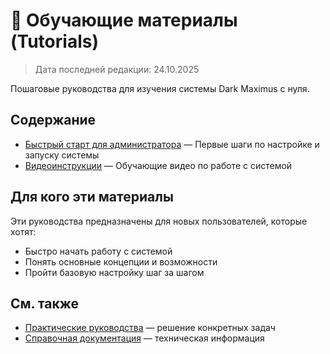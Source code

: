 # 📘 Обучающие материалы (Tutorials)

> Дата последней редакции: 24.10.2025

Пошаговые руководства для изучения системы Dark Maximus с нуля.

## Содержание

- [Быстрый старт для администратора](admin-quickstart.md) — Первые шаги по настройке и запуску системы
- [Видеоинструкции](video-instructions.md) — Обучающие видео по работе с системой

## Для кого эти материалы

Эти руководства предназначены для новых пользователей, которые хотят:
- Быстро начать работу с системой
- Понять основные концепции и возможности
- Пройти базовую настройку шаг за шагом

## См. также

- [Практические руководства](../guides/) — решение конкретных задач
- [Справочная документация](../reference/) — техническая информация


